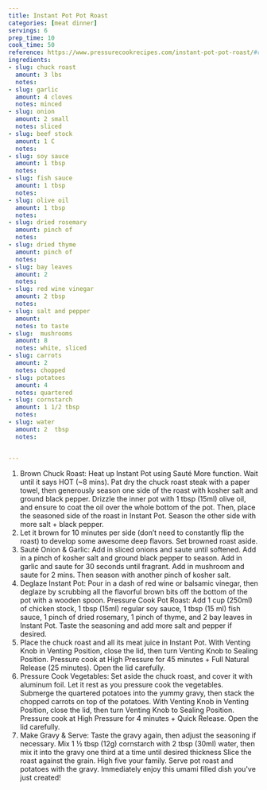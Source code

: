 ```yaml
---
title: Instant Pot Pot Roast
categories: [meat dinner]
servings: 6
prep_time: 10
cook_time: 50
reference: https://www.pressurecookrecipes.com/instant-pot-pot-roast/#recipe
ingredients:
- slug: chuck roast
  amount: 3 lbs
  notes:
- slug: garlic
  amount: 4 cloves
  notes: minced
- slug: onion
  amount: 2 small
  notes: sliced
- slug: beef stock
  amount: 1 C
  notes:
- slug: soy sauce
  amount: 1 tbsp
  notes:
- slug: fish sauce
  amount: 1 tbsp
  notes:
- slug: olive oil
  amount: 1 tbsp
  notes:
- slug: dried rosemary
  amount: pinch of
  notes:
- slug: dried thyme
  amount: pinch of
  notes:
- slug: bay leaves
  amount: 2
  notes:
- slug: red wine vinegar
  amount: 2 tbsp
  notes:
- slug: salt and pepper
  amount:
  notes: to taste
- slug:  mushrooms
  amount: 8
  notes: white, sliced
- slug: carrots
  amount: 2
  notes: chopped
- slug: potatoes
  amount: 4
  notes: quartered
- slug: cornstarch
  amount: 1 1/2 tbsp
  notes:
- slug: water
  amount: 2  tbsp
  notes:


---
```


1. Brown Chuck Roast: Heat up Instant Pot using Sauté More function. Wait until it says HOT (~8 mins). Pat dry the chuck roast steak with a paper towel, then generously season one side of the roast with kosher salt and ground black pepper. Drizzle the inner pot with 1 tbsp (15ml) olive oil, and ensure to coat the oil over the whole bottom of the pot. Then, place the seasoned side of the roast in Instant Pot. Season the other side with more salt + black pepper.
2. Let it brown for 10 minutes per side (don’t need to constantly flip the roast) to develop some awesome deep flavors. Set browned roast aside.
3. Sauté Onion & Garlic: Add in sliced onions and saute until softened. Add in a pinch of kosher salt and ground black pepper to season. Add in garlic and saute for 30 seconds until fragrant. Add in mushroom and saute for 2 mins. Then season with another pinch of kosher salt.
4. Deglaze Instant Pot: Pour in a dash of red wine or balsamic vinegar, then deglaze by scrubbing all the flavorful brown bits off the bottom of the pot with a wooden spoon.
Pressure Cook Pot Roast: Add 1 cup (250ml) of chicken stock, 1 tbsp (15ml) regular soy sauce, 1 tbsp (15 ml) fish sauce, 1 pinch of dried rosemary, 1 pinch of thyme, and 2 bay leaves in Instant Pot. Taste the seasoning and add more salt and pepper if desired.
5. Place the chuck roast and all its meat juice in Instant Pot. With Venting Knob in Venting Position, close the lid, then turn Venting Knob to Sealing Position. Pressure cook at High Pressure for 45 minutes + Full Natural Release (25 minutes). Open the lid carefully.
6. Pressure Cook Vegetables: Set aside the chuck roast, and cover it with aluminum foil. Let it rest as you pressure cook the vegetables. Submerge the quartered potatoes into the yummy gravy, then stack the chopped carrots on top of the potatoes. With Venting Knob in Venting Position, close the lid, then turn Venting Knob to Sealing Position. Pressure cook at High Pressure for 4 minutes + Quick Release. Open the lid carefully.
7. Make Gravy & Serve: Taste the gravy again, then adjust the seasoning if necessary. Mix 1 ½ tbsp (12g) cornstarch with 2 tbsp (30ml) water, then mix it into the gravy one third at a time until desired thickness Slice the roast against the grain. High five your family. Serve pot roast and potatoes with the gravy. Immediately enjoy this umami filled dish you've just created!
